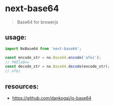 # next-base64
> Base64 for browerjs

## usage:
```js
import NxBase64 from 'next-base64';

const encode_str = nx.Base64.encode('afei');
// YWZlaQ==
const decode_str = nx.Base64.decode(encode_str);
// afei
```

## resources:
+ https://github.com/dankogai/js-base64
